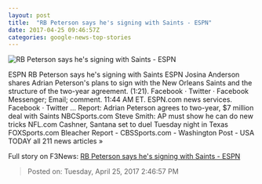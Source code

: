 ```yaml
---
layout: post
title:  "RB Peterson says he's signing with Saints - ESPN"
date: 2017-04-25 09:46:57Z
categories: google-news-top-stories
---
```


![RB Peterson says he's signing with Saints - ESPN](http://a2.espncdn.com/combiner/i?img=%2Fphoto%2F2017%2F0228%2Fr184893_1296x729_16%2D9.jpg)

ESPN RB Peterson says he's signing with Saints ESPN Josina Anderson shares Adrian Peterson's plans to sign with the New Orleans Saints and the structure of the two-year agreement. (1:21). Facebook · Twitter · Facebook Messenger; Email; comment. 11:44 AM ET. ESPN.com news services. Facebook · Twitter ... Report: Adrian Peterson agrees to two-year, $7 million deal with Saints NBCSports.com Steve Smith: AP must show he can do new tricks NFL.com Cashner, Santana set to duel Tuesday night in Texas FOXSports.com Bleacher Report - CBSSports.com - Washington Post - USA TODAY all 211 news articles »


Full story on F3News: [RB Peterson says he's signing with Saints - ESPN](http://www.f3nws.com/n/DuJKSG)

> Posted on: Tuesday, April 25, 2017 2:46:57 PM
